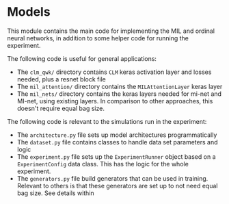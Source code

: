 # Models

This module contains the main code for implementing the MIL and ordinal neural networks, in addition to some helper code for running the experiment.

The following code is useful for general applications:

* The `clm_qwk/` directory contains `CLM` keras activation layer and losses needed, plus a resnet block file
* The `mil_attention/` directory contains the `MILAttentionLayer` keras layer
* The `mil_nets/` directory contains the keras layers needed for mi-net and MI-net, using existing layers. In comparison to other approaches, this doesn't require equal bag size.

The following code is relevant to the simulations run in the experiment:

* The `architecture.py` file sets up model architectures programmatically
* The `dataset.py` file contains classes to handle data set parameters and logic
* The `experiment.py` file sets up the `ExperimentRunner` object based on a `ExperimentConfig` data class. This has the logic for the whole experiment.
* The `generators.py` file build generators that can be used in training. Relevant to others is that these generators are set up to not need equal bag size. See details within


